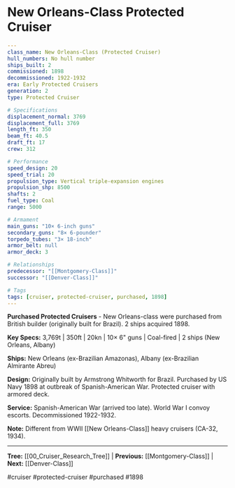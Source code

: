 # New Orleans-Class Protected Cruiser

```yaml
---
class_name: New Orleans-Class (Protected Cruiser)
hull_numbers: No hull number
ships_built: 2
commissioned: 1898
decommissioned: 1922-1932
era: Early Protected Cruisers
generation: 2
type: Protected Cruiser

# Specifications
displacement_normal: 3769
displacement_full: 3769
length_ft: 350
beam_ft: 40.5
draft_ft: 17
crew: 312

# Performance
speed_design: 20
speed_trial: 20
propulsion_type: Vertical triple-expansion engines
propulsion_shp: 8500
shafts: 2
fuel_type: Coal
range: 5000

# Armament
main_guns: "10× 6-inch guns"
secondary_guns: "8× 6-pounder"
torpedo_tubes: "3× 18-inch"
armor_belt: null
armor_deck: 3

# Relationships
predecessor: "[[Montgomery-Class]]"
successor: "[[Denver-Class]]"

# Tags
tags: [cruiser, protected-cruiser, purchased, 1898]
---
```

**Purchased Protected Cruisers** - New Orleans-class were purchased from British builder (originally built for Brazil). 2 ships acquired 1898.

**Key Specs:** 3,769t | 350ft | 20kn | 10× 6" guns | Coal-fired | 2 ships (New Orleans, Albany)

**Ships:** New Orleans (ex-Brazilian Amazonas), Albany (ex-Brazilian Almirante Abreu)

**Design:** Originally built by Armstrong Whitworth for Brazil. Purchased by US Navy 1898 at outbreak of Spanish-American War. Protected cruiser with armored deck.

**Service:** Spanish-American War (arrived too late). World War I convoy escorts. Decommissioned 1922-1932.

**Note:** Different from WWII [[New Orleans-Class]] heavy cruisers (CA-32, 1934).

---
**Tree:** [[00_Cruiser_Research_Tree]] | **Previous:** [[Montgomery-Class]] | **Next:** [[Denver-Class]]

#cruiser #protected-cruiser #purchased #1898
